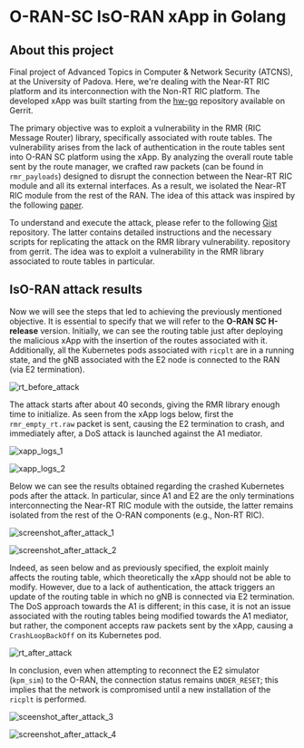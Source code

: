 # O-RAN-SC IsO-RAN xApp in Golang

## About this project

Final project of Advanced Topics in Computer & Network Security (ATCNS), at the University of Padova. Here, we're dealing with the Near-RT RIC platform and its interconnection with the Non-RT RIC platform. The developed xApp was built starting from the [hw-go](https://gerrit.o-ran-sc.org/r/admin/repos/ric-app/hw-go) repository available on Gerrit.

The primary objective was to exploit a vulnerability in the RMR (RIC Message Router) library, specifically associated with route tables. The vulnerability arises from the lack of authentication in the route tables sent into O-RAN SC platform using the xApp. By analyzing the overall route table sent by the route manager, we crafted raw packets (can be found in `rmr_payloads`) designed to disrupt the connection between the Near-RT RIC module and all its external interfaces. As a result, we isolated the Near-RT RIC module from the rest of the RAN. The idea of this attack was inspired by the following [paper](https://ieeexplore.ieee.org/abstract/document/10338835). 

To understand and execute the attack, please refer to the following [Gist](https://gist.github.com/werefin/f49489677c1e5bc8d92e7a4c37d033e9) repository. The latter contains detailed instructions and the necessary scripts for replicating the attack on the RMR library vulnerability. repository from gerrit. The idea was to exploit a vulnerability in the RMR library associated to route tables in particular.

## IsO-RAN attack results

Now we will see the steps that led to achieving the previously mentioned objective. It is essential to specify that we will refer to the **O-RAN SC H-release** version. Initially, we can see the routing table just after deploying the malicious xApp with the insertion of the routes associated with it. Additionally, all the Kubernetes pods associated with `ricplt` are in a running state, and the gNB associated with the E2 node is connected to the RAN (via E2 termination).

![rt_before_attack](https://github.com/user-attachments/assets/2d41d61d-f057-4943-9f42-cab92af1213a)

The attack starts after about 40 seconds, giving the RMR library enough time to initialize. As seen from the xApp logs below, first the `rmr_empty_rt.raw` packet is sent, causing the E2 termination to crash, and immediately after, a DoS attack is launched against the A1 mediator.

![xapp_logs_1](https://github.com/user-attachments/assets/1f2066ba-e558-4da0-bda7-b7cd4af18dd6)

![xapp_logs_2](https://github.com/user-attachments/assets/5eb4effe-ab6d-4fdd-b882-f8d9431a7353)

Below we can see the results obtained regarding the crashed Kubernetes pods after the attack. In particular, since A1 and E2 are the only terminations interconnecting the Near-RT RIC module with the outside, the latter remains isolated from the rest of the O-RAN components (e.g., Non-RT RIC).

![screenshot_after_attack_1](https://github.com/user-attachments/assets/c476b84f-2fdf-4b61-9df0-95a67f835a28)

![screenshot_after_attack_2](https://github.com/user-attachments/assets/0b640a99-c191-4f6f-8938-56a125dcecd5)

Indeed, as seen below and as previously specified, the exploit mainly affects the routing table, which theoretically the xApp should not be able to modify. However, due to a lack of authentication, the attack triggers an update of the routing table in which no gNB is connected via E2 termination. The DoS approach towards the A1 is different; in this case, it is not an issue associated with the routing tables being modified towards the A1 mediator, but rather, the component accepts raw packets sent by the xApp, causing a `CrashLoopBackOff` on its Kubernetes pod.

![rt_after_attack](https://github.com/user-attachments/assets/acad7283-73b6-41a7-adb6-2f80ba75412c)

In conclusion, even when attempting to reconnect the E2 simulator (`kpm_sim`) to the O-RAN, the connection status remains `UNDER_RESET`; this implies that the network is compromised until a new installation of the `ricplt` is performed.

![sceenshot_after_attack_3](https://github.com/user-attachments/assets/33dc67ac-be3c-49f7-b440-db512e593be8)

![screenshot_after_attack_4](https://github.com/user-attachments/assets/a3bed4ea-bcee-4c19-9e52-783f382134e9)

